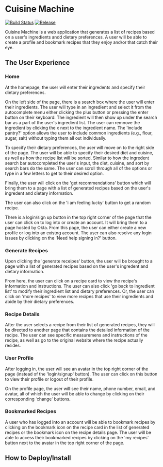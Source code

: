 # Cuisine Machine

[![Build Status](https://travis-ci.org/cs130-w21/template.svg?branch=master)](https://travis-ci.org/cs130-w21/template)
[![Release](https://img.shields.io/github/v/release/cs130-w21/template?label=release)](https://github.com/cs130-w21/template/releases/latest)

Cuisine Machine is a web application that generates a list of recipes based on a user's ingredients andd dietary preferences. A user will be able to create a profile and bookmark recipes that they enjoy and/or that catch their eye. 

## The User Experience

### Home
At the homepage, the user will enter their ingredents and specify their dietary preferences. 

On the left side of the page, there is a search box where the user will enter their ingredients. The user will type in an ingredient and select it from the autocomplete menu either clicking the plus button or pressing the enter button on their keyboard. The ingredient will then show up under the search bar as a part of the user's ingredient list. The user can remnove the ingredient by clicking the x next to the ingredient name. The 'include pantry?' option allows the user to include common ingredients (e.g., flour, sugar, salt) without typing them all out individually.  

To specify their dietary preferences, the user will move on to the right side of the page. The user will be able to specify their desired diet and cuisine, as well as how the recipe list will be sorted. Similar to how the ingredent search bar autocompleted the user's input, the diet, cuisine, and sort by search bars do the same. The user can scroll through all of the options or type in a few letters to get to their desired option.

Finally, the user will click on the 'get recommendations' button which will bring them to a page with a list of generated recipes based on the user's ingredent and dietary information.

The user can also click on the 'i am feeling lucky' button to get a random recipe.

There is a login/sign up button in the top right corner of the page that the user can click on to log into or create an account. It will bring them to a page hosted by Okta. From this page, the user can either create a new profile or log into an existng account. The user can also resolve any login issues by clicking on the 'Need help signing in?' button.

### Generate Recipes

Upon clicking the 'generate receipes' button, the user will be brought to a page with a list of generated recipes based on the user's ingredent and dietary information. 

From here, the user can click on a recipe card to view the recipe's information and instructions. The user can also click 'go back to ingredient list' to modify their ingredient list and dietary preferences. Or, the user can click on 'more recipes' to view more recipes that use their ingredients and abide by their dietary preferences.

### Recipe Details

After the user selects a recipe from their list of generated recipes, they will be directed to another page that contains the detailed information of the recipe. The user can see specific measuremens and instructions of the recipe, as well as go to the original website where the recipe actually resides. 

### User Profile

After logging in, the user will see an avatar in the top right corner of the page (instead of the 'login/signup' button). The user can click on this button to view their profile or logout of their profile. 

On the profile page, the user will see their name, phone number, email, and avatar, all of which the user will be able to change by clicking on their corresponding 'change' buttons. 

### Bookmarked Recipes

A user who has logged into an account will be able to bookmark recipes by clicking on the bookmark icon on the recipe card in the list of generated recipes or the bookmark icon on the recipe details page. The user will be able to access their bookmarked recipes by clicking on the 'my recipes' button next to the avatar in the top right corner of the page. 

## How to Deploy/Install
